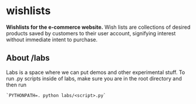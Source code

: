 # wishlists
**Wishlists for the e-commerce website.**
Wish lists are collections of desired products saved by customers to their user account, signifying interest without immediate intent to purchase.

## About /labs
Labs is a space where we can put demos and other experimental stuff.
To run .py scripts inside of labs, make sure you are in the root directory and then run

    `PYTHONPATH=. python labs/<script>.py`
